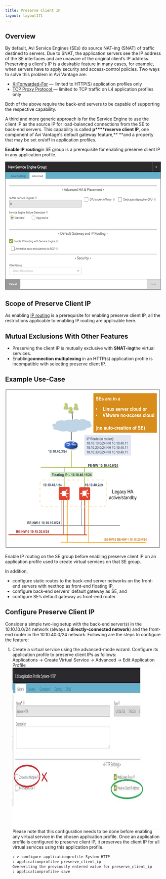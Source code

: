 ```yaml
---
title: Preserve Client IP
layout: layout171
---
```

## Overview

By default, Avi Service Engines (SEs) do source NAT-ing (SNAT) of traffic destined to servers. Due to SNAT, the application servers see the IP address of the SE interfaces and are unaware of the original client’s IP address. Preserving a client's IP is a desirable feature in many cases, for example, when servers have to apply security and access-control policies. Two ways to solve this problem in Avi Vantage are:

* <a href="/x-forwarded-for-header-insertion/">X-Forwarded-For</a> — limited to HTTP(S) application profiles only
* <a href="/proxy-protocol-support/">TCP Proxy Protocol </a>— limited to TCP traffic on L4 application profiles only 

Both of the above require the back-end servers to be capable of supporting the respective capability.

A third and more generic approach is for the Service Engine to use the client IP as the source IP for load-balanced connections from the SE to back-end servers. This capability is called **p****reserve client IP**, one component of Avi Vantage's default gateway feature,** **and a property that may be set on/off in application profiles.

**Enable IP routing**in SE group is a prerequisite for enabling preserve client IP in any application profile.

<a href="img/enable-IP-routing-in-SE.png"><img class="aligncenter wp-image-18553" src="img/enable-IP-routing-in-SE.png" alt="enable IP routing in SE" width="600" height="414"></a>

## Scope of Preserve Client IP

As enabling <a href="/docs/17.1/default-gateway-ip-routing-on-avi-se/">IP routing</a> is a prerequisite for enabling preserve client IP, all the restrictions applicable to enabling IP routing are applicable here.

## Mutual Exclusions With Other Features

* Preserving the client IP is mutually exclusive with **SNAT-ing**the virtual services.
* Enabling**connection multiplexing** in an HTTP(s) application profile is incompatible with selecting preserve client IP. 

## Example Use-Case

<a href="img/Screen-Shot-2016-11-13-at-8.44.59-PM.png"><img class="wp-image-19839 aligncenter" src="img/Screen-Shot-2016-11-13-at-8.44.59-PM.png" alt="multiple back-end networks" width="600" height="517"></a>

Enable IP routing on the SE group before enabling preserve client IP on an application profile used to create virtual services on that SE group.

In addition,

* configure static routes to the back-end server networks on the front-end servers with nexthop as front-end floating IP,
* configure back-end servers’ default gateway as SE, and
* configure SE’s default gateway as front-end router. 

## Configure Preserve Client IP

Consider a simple two-leg setup with the back-end server(s) in the 10.10.10.0/24 network (always a **directly-connected network**) and the front-end router in the 10.10.40.0/24 network. Following are the steps to configure the feature:
<ol> 
 <li>Create a virtual service using the advanced-mode wizard. Configure its application profile to preserve client IPs as follows:<br> Applications -&gt; Create Virtual Service -&gt; Advanced -&gt; Edit Application Profile<a href="img/Configure-Preserve-Client-IP-step-one.jpg"><img class="size-full wp-image-18016 aligncenter" src="img/Configure-Preserve-Client-IP-step-one.jpg" alt="Configure Preserve Client IP step one" width="1082" height="518"></a><span style="font-weight: 400;">Please note that this configuration needs to be done before enabling any virtual service in the chosen application profile. Once an application profile is configured to preserve client IP, it preserves the client IP for all virtual services using this application profile.</span><br> 
  <!-- Crayon Syntax Highlighter v2.7.1 --> <pre><code class="language-lua">: &gt; configure applicationprofile System-HTTP
: applicationprofile&gt; preserve_client_ip
Overwriting the previously entered value for preserve_client_ip
: applicationprofile&gt; save</code></pre> 
  <!-- [Format Time: 0.0005 seconds] -->  </li> 
</ol> 